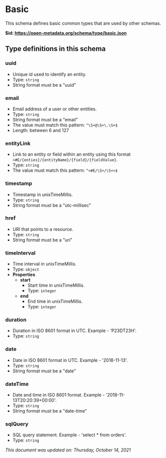 # Basic

This schema defines basic common types that are used by other schemas.

**$id: https://open-metadata.org/schema/type/basic.json**



## Type definitions in this schema
### uuid

 - Unique id used to identify an entity.
 - Type: `string`
 - String format must be a "uuid"


### email

 - Email address of a user or other entities.
 - Type: `string`
 - String format must be a "email"
 - The value must match this pattern: `^\S+@\S+\.\S+$`
 - Length: between 6 and 127


### entityLink

 - Link to an entity or field within an entity using this format `<#E/{enties}/{entityName}/{field}/{fieldValue}`.
 - Type: `string`
 - The value must match this pattern: `^<#E/\S+/\S+>$`


### timestamp

 - Timestamp in unixTimeMillis.
 - Type: `string`
 - String format must be a "utc-millisec"


### href

 - URI that points to a resource.
 - Type: `string`
 - String format must be a "uri"


### timeInterval

 - Time interval in unixTimeMillis.
 - Type: `object`
 - **Properties**
   - **start**
     - Start time in unixTimeMillis.
     - Type: `integer`
   - **end**
     - End time in unixTimeMillis.
     - Type: `integer`


### duration

 - Duration in ISO 8601 format in UTC. Example - 'P23DT23H'.
 - Type: `string`


### date

 - Date in ISO 8601 format in UTC. Example - '2018-11-13'.
 - Type: `string`
 - String format must be a "date"


### dateTime

 - Date and time in ISO 8601 format. Example - '2018-11-13T20:20:39+00:00'.
 - Type: `string`
 - String format must be a "date-time"


### sqlQuery

 - SQL query statement. Example - 'select * from orders'.
 - Type: `string`



_This document was updated on: Thursday, October 14, 2021_